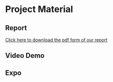 # Project Material

## Report
[Click here to download the pdf form of our report](Rotating_Elves_Project_Report_compressed.pdf)

## Video Demo

## Expo
